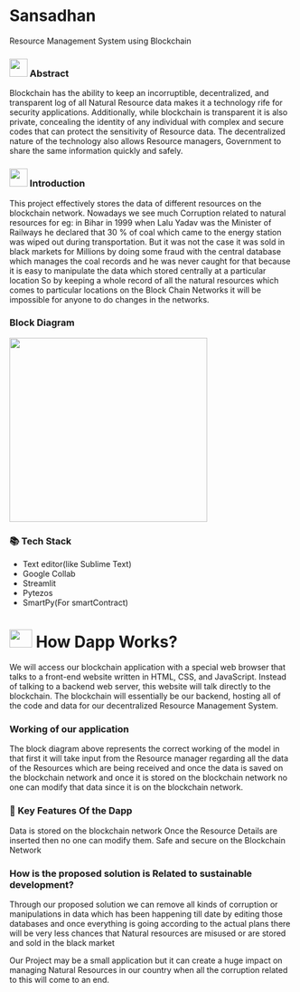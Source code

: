 # Sansadhan
Resource Management System using Blockchain
### <img src="https://cdn.iconscout.com/icon/free/png-256/idea-1618744-1372450.png" width="32" height="32"> Abstract
Blockchain has the ability to keep an incorruptible, decentralized, and transparent 
log of all Natural Resource data makes it a technology rife for security applications. 
Additionally, while blockchain is transparent it is also private, concealing the identity 
of any individual with complex and secure codes that can protect the sensitivity of Resource 
data. The decentralized nature of the technology also allows Resource managers, Government to 
share the same information quickly and safely.

### <img src="https://d29fhpw069ctt2.cloudfront.net/icon/image/84594/preview.svg" width="32" height="32"> Introduction
This project effectively stores the data of different resources on the blockchain network. Nowadays we see much Corruption related to natural resources for eg: in Bihar in 1999 when Lalu Yadav was the Minister of Railways he declared that 30 % of coal which came to the energy station was wiped out during transportation. But it was not the case it was sold in black markets for Millions by doing some fraud with the central database which manages the coal records and he was never caught for that because it is easy to manipulate the data which stored centrally at a particular location So by keeping a whole record of all the natural resources which comes to  particular locations on the Block Chain Networks it will be impossible for anyone to do changes in the networks.

### Block Diagram

<img src="https://user-images.githubusercontent.com/76255028/143670068-42154be5-a229-482e-8e2b-f3fe41c2e4a4.png" width="350" height="325">


### 📚 Tech Stack
- Text editor(like Sublime Text)
- Google Collab
- Streamlit
- Pytezos
- SmartPy(For smartContract)

# <img src="https://www.pinclipart.com/picdir/big/352-3523258_implementation-icon-implementation-mechanism-vector-clipart.png" width="40" height="32"> How Dapp Works?
We will access our blockchain application with a special web browser that talks to a front-end website written in HTML, CSS, and JavaScript. Instead of talking to a backend web server, this website will talk directly to the blockchain. The blockchain will essentially be our backend, hosting all of the code and data for our decentralized Resource Management System.
### Working of our application
The block diagram above represents the correct working of the model in that first it will take input from the Resource manager regarding all the data of the Resources which are being received and once the data is saved on the blockchain network and once it is stored on the blockchain network no one can modify that data since it is on the blockchain network.


### 🔑 Key Features Of the Dapp

Data is stored on the blockchain network
Once the Resource Details are inserted then no one can modify them.
Safe and secure on the Blockchain Network

### How is the proposed solution is Related to sustainable development?

Through our proposed solution we can remove all kinds of corruption or manipulations in data which has been happening till date by editing those databases and once everything is going according to the actual plans there will be very less chances that Natural resources are misused or are stored and sold in the black market 

Our Project may be a small application but it can create a huge impact on managing Natural Resources in our country when all the corruption related to this will come to an end.











